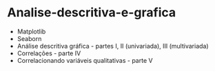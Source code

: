 # Analise-descritiva-e-grafica

- Matplotlib
- Seaborn
- Análise descritiva gráfica - partes I, II (univariada), III (multivariada)
- Correlações - parte IV
- Correlacionando variáveis qualitativas - parte V
